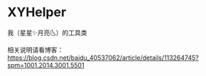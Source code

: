 # XYHelper
我（星星✨月亮🌜）的工具类

相关说明请看博客：
https://blog.csdn.net/baidu_40537062/article/details/113264745?spm=1001.2014.3001.5501
